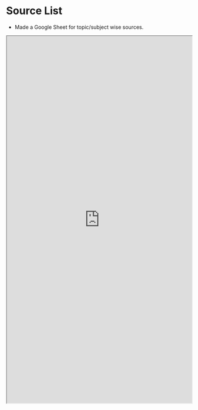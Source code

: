 # Source List
- Made a Google Sheet for topic/subject wise sources.


<iframe src="https://docs.google.com/spreadsheets/d/e/2PACX-1vTCiIJ50mxz6fNomtLvYFdi7lzTKGM6lqOcOAdZiVa1ylqaWXexOLCP6Q_DdP2b2PWIpKNKMonOnDTz/pubhtml?widget=true&amp;headers=false" width="100%" height="1000px"></iframe>